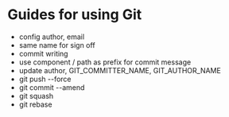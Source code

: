 # Guides for using Git

- config author, email
- same name for sign off
- commit writing
- use component / path as prefix for commit message
- update author, GIT_COMMITTER_NAME, GIT_AUTHOR_NAME
- git push --force
- git commit --amend
- git squash
- git rebase
